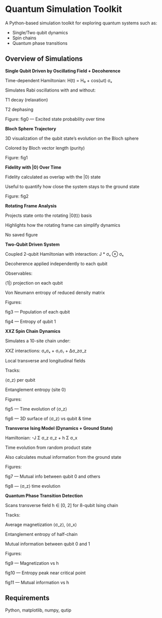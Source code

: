 # Quantum Simulation Toolkit

A Python-based simulation toolkit for exploring quantum systems such as:

- Single/Two qubit dynamics
- Spin chains
- Quantum phase transitions
## Overview of Simulations
**Single Qubit Driven by Oscillating Field + Decoherence**

Time-dependent Hamiltonian: H(t) = H₀ + cos(ωt) σₓ

Simulates Rabi oscillations with and without:

T1 decay (relaxation)

T2 dephasing

Figure: fig0 — Excited state probability over time

**Bloch Sphere Trajectory**

3D visualization of the qubit state’s evolution on the Bloch sphere

Colored by Bloch vector length (purity)

Figure: fig1

**Fidelity with |0⟩ Over Time**

Fidelity calculated as overlap with the |0⟩ state

Useful to quantify how close the system stays to the ground state

Figure: fig2

**Rotating Frame Analysis**

Projects state onto the rotating |0(t)⟩ basis

Highlights how the rotating frame can simplify dynamics

No saved figure

**Two-Qubit Driven System**

Coupled 2-qubit Hamiltonian with interaction: J * σₓ ⊗ σₓ

Decoherence applied independently to each qubit

Observables:

⟨1|⟩ projection on each qubit

Von Neumann entropy of reduced density matrix

Figures:

fig3 — Population of each qubit

fig4 — Entropy of qubit 1

**XXZ Spin Chain Dynamics**

Simulates a 10-site chain under:

XXZ interactions: σₓσₓ + σᵧσᵧ + Δσ_zσ_z

Local transverse and longitudinal fields

Tracks:

⟨σ_z⟩ per qubit

Entanglement entropy (site 0)

Figures:

fig5 — Time evolution of ⟨σ_z⟩

fig6 — 3D surface of ⟨σ_z⟩ vs qubit & time

**Transverse Ising Model (Dynamics + Ground State)**

Hamiltonian: -J Σ σ_z σ_z + h Σ σ_x

Time evolution from random product state

Also calculates mutual information from the ground state

Figures:

fig7 — Mutual info between qubit 0 and others

fig8 — ⟨σ_z⟩ time evolution

**Quantum Phase Transition Detection**

Scans transverse field h ∈ [0, 2] for 8-qubit Ising chain

Tracks:

Average magnetization ⟨σ_z⟩, ⟨σ_x⟩

Entanglement entropy of half-chain

Mutual information between qubit 0 and 1

Figures:

fig9 — Magnetization vs h

fig10 — Entropy peak near critical point

fig11 — Mutual information vs h
## Requirements
Python, matplotlib, numpy, qutip
